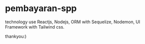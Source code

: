 # pembayaran-spp

technology use Reactjs, Nodejs, ORM with Sequelize, Nodemon, UI Framework with Tailwind css.

thankyou:)
